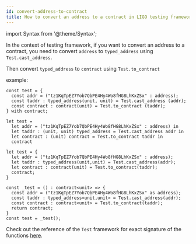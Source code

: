 ```yaml
---
id: convert-address-to-contract
title: How to convert an address to a contract in LIGO testing framework ?
---
```


import Syntax from '@theme/Syntax';

In the context of testing framework,
if you want to convert an address to a contract,
you need to convert `address` to `typed_address` using `Test.cast_address`.

Then convert `typed_address` to `contract` using `Test.to_contract`

example:

<Syntax syntax="pascaligo">

```pascaligo test-ligo group=addr2contract
const test = {
  const addr = ("tz1KqTpEZ7Yob7QbPE4Hy4Wo8fHG8LhKxZSx" : address);
  const taddr : typed_address(unit, unit) = Test.cast_address (addr);
  const contract : contract(unit) = Test.to_contract (taddr);
} with contract;
```

</Syntax>
<Syntax syntax="cameligo">

```cameligo test-ligo group=addr2contract
let test =
  let addr = ("tz1KqTpEZ7Yob7QbPE4Hy4Wo8fHG8LhKxZSx" : address) in
  let taddr : (unit, unit) typed_address = Test.cast_address addr in
  let contract : (unit) contract = Test.to_contract taddr in
  contract
```

</Syntax>
<Syntax syntax="reasonligo">

```reasonligo test-ligo group=addr2contract
let test = {
  let addr = ("tz1KqTpEZ7Yob7QbPE4Hy4Wo8fHG8LhKxZSx" : address);
  let taddr : typed_address(unit,unit) = Test.cast_address(addr);
  let contract : contract(unit) = Test.to_contract(taddr);
  contract;
}
```

</Syntax>
<Syntax syntax="jsligo">

```jsligo test-ligo group=addr2contract
const _test = () : contract<unit> => {
  const addr = ("tz1KqTpEZ7Yob7QbPE4Hy4Wo8fHG8LhKxZSx" as address);
  const taddr : typed_address<unit,unit> = Test.cast_address(addr);
  const contract : contract<unit> = Test.to_contract(taddr);
  return contract;
}
const test = _test();
```

</Syntax>

Check out the reference of the `Test` framework for exact signature of the functions [here](../reference/test).
